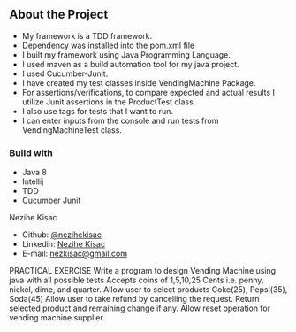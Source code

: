 ## About the Project

- My framework is a TDD framework.
- Dependency was installed into the pom.xml file
- I built my framework using Java Programming Language.
- I used maven as a build automation tool for my java project.
- I used Cucumber-Junit.
- I have created my test classes inside VendingMachine Package.
- For assertions/verifications, to compare expected and actual results I utilize Junit assertions in the ProductTest class.
- I also use tags for tests that I want to run.
- I can enter inputs from the console and run tests from VendingMachineTest class.


### Build with
- Java 8
- Intellij
- TDD
- Cucumber Junit

Nezihe Kisac

- Github: [@nezihekisac](https://github.com/nezihekisac)
- Linkedin: [Nezihe Kisac](https://www.linkedin.com/in/nezihekisac/)
- E-mail: nezkisac@gmail.com



PRACTICAL EXERCISE
Write a program to design Vending Machine using java with all possible tests
Accepts coins of 1,5,10,25 Cents i.e. penny, nickel, dime, and quarter.
Allow user to select products Coke(25), Pepsi(35), Soda(45)
Allow user to take refund by cancelling the request.
Return selected product and remaining change if any.
Allow reset operation for vending machine supplier.